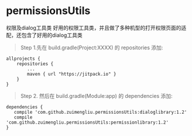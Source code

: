 # permissionsUtils
权限及dialog工具类
好用的权限工具类，并且做了多种机型的打开权限页面的适配，还包含了好用的dialog工具类
>  Step 1.先在 build.gradle(Project:XXXX) 的 repositories 添加:

    allprojects {
    	repositories {
    		...
    		maven { url "https://jitpack.io" }
    	}
    }

> Step 2. 然后在 build.gradle(Module:app) 的 dependencies 添加:

    dependencies {
       compile 'com.github.zuimengliu.permissionsUtils:dialoglibrary:1.2'
       compile 'com.github.zuimengliu.permissionsUtils:permissionlibrary:1.2'
    }
